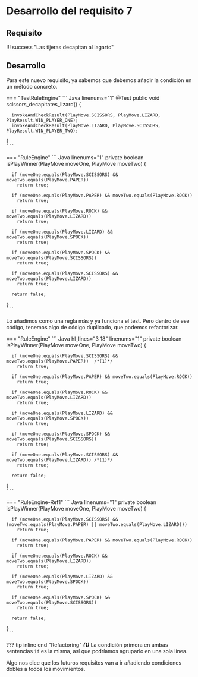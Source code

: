 # Desarrollo del requisito 7

## Requisito

!!! success "Las tijeras decapitan al lagarto"

## Desarrollo

Para este nuevo requisito, ya sabemos que debemos añadir la condición en un método concreto.

=== "TestRuleEngine"
    ``` Java linenums="1"
    @Test
    public void scissors_decapitates_lizard() {

      invokeAndCheckResult(PlayMove.SCISSORS, PlayMove.LIZARD, PlayResult.WIN_PLAYER_ONE);
      invokeAndCheckResult(PlayMove.LIZARD, PlayMove.SCISSORS, PlayResult.WIN_PLAYER_TWO);

    }
    ```
=== "RuleEngine"
    ``` Java linenums="1"
    private boolean isPlayWinner(PlayMove moveOne, PlayMove moveTwo) {

      if (moveOne.equals(PlayMove.SCISSORS) && moveTwo.equals(PlayMove.PAPER))
        return true;

      if (moveOne.equals(PlayMove.PAPER) && moveTwo.equals(PlayMove.ROCK))
        return true;

      if (moveOne.equals(PlayMove.ROCK) && moveTwo.equals(PlayMove.LIZARD))
        return true;

      if (moveOne.equals(PlayMove.LIZARD) && moveTwo.equals(PlayMove.SPOCK))
        return true;

      if (moveOne.equals(PlayMove.SPOCK) && moveTwo.equals(PlayMove.SCISSORS))
        return true;

      if (moveOne.equals(PlayMove.SCISSORS) && moveTwo.equals(PlayMove.LIZARD))
        return true;

      return false;

    }
    ```

Lo añadimos como una regla más y ya funciona el test. Pero dentro de ese código, tenemos algo de código duplicado, que podemos refactorizar.


=== "RuleEngine"
    ``` Java hl_lines="3 18" linenums="1"
    private boolean isPlayWinner(PlayMove moveOne, PlayMove moveTwo) {

      if (moveOne.equals(PlayMove.SCISSORS) && moveTwo.equals(PlayMove.PAPER))  /*(1)*/
        return true;

      if (moveOne.equals(PlayMove.PAPER) && moveTwo.equals(PlayMove.ROCK))
        return true;

      if (moveOne.equals(PlayMove.ROCK) && moveTwo.equals(PlayMove.LIZARD))
        return true;

      if (moveOne.equals(PlayMove.LIZARD) && moveTwo.equals(PlayMove.SPOCK))
        return true;

      if (moveOne.equals(PlayMove.SPOCK) && moveTwo.equals(PlayMove.SCISSORS))
        return true;

      if (moveOne.equals(PlayMove.SCISSORS) && moveTwo.equals(PlayMove.LIZARD)) /*(1)*/
        return true;

      return false;

    }
    ```
=== "RuleEngine-Ref1"
    ``` Java linenums="1"
    private boolean isPlayWinner(PlayMove moveOne, PlayMove moveTwo) {

      if (moveOne.equals(PlayMove.SCISSORS) && (moveTwo.equals(PlayMove.PAPER) || moveTwo.equals(PlayMove.LIZARD)))
        return true;

      if (moveOne.equals(PlayMove.PAPER) && moveTwo.equals(PlayMove.ROCK))
        return true;

      if (moveOne.equals(PlayMove.ROCK) && moveTwo.equals(PlayMove.LIZARD))
        return true;

      if (moveOne.equals(PlayMove.LIZARD) && moveTwo.equals(PlayMove.SPOCK))
        return true;

      if (moveOne.equals(PlayMove.SPOCK) && moveTwo.equals(PlayMove.SCISSORS))
        return true;

      return false;

    }
    ```

??? tip inline end "Refactoring"
    ***(1)*** La condición primera en ambas sentencias `if` es la misma, así que podríamos agruparlo en una sola línea. 


Algo nos dice que los futuros requisitos van a ir añadiendo condiciones dobles a todos los movimientos.